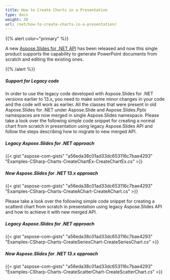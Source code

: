 ```yaml
---
title: How to Create Charts in a Presentation
type: docs
weight: 30
url: /net/how-to-create-charts-in-a-presentation/
---
```


{{% alert color="primary" %}} 

A new [Aspose.Slides for .NET API](/slides/net/home/) has been released and now this single product supports the capability to generate PowerPoint documents from scratch and editing the existing ones.

{{% /alert %}} 
##### **Support for Legacy code**
In order to use the legacy code developed with Aspose.Slides for .NET versions earlier to 13.x, you need to make some minor changes in your code and the code will work as earlier. All the classes that were present in old Aspose.Slides for .NET under Aspose.Slide and Aspose.Slides.Pptx namespaces are now merged in single Aspose.Slides namespace. Please take a look over the following simple code snippet for creating a normal chart from scratch in presentation using legacy Aspose.Slides API and follow the steps describing how to migrate to new merged API.
##### **Legacy Aspose.Slides for .NET approach**
{{< gist "aspose-com-gists" "a56eda38c01ad33dc653116c7bae4293" "Examples-CSharp-Charts-CreateChartEx-CreateChartEx.cs" >}}
##### **New Aspose.Slides for .NET 13.x approach**
{{< gist "aspose-com-gists" "a56eda38c01ad33dc653116c7bae4293" "Examples-CSharp-Charts-CreateAChart-CreateAChart.cs" >}}

Please take a look over the following simple code snippet for creating a scatterd chart from scratch in presentation using legacy Aspose.Slides API and how to achieve it with new merged API.
##### **Legacy Aspose.Slides for .NET approach**
{{< gist "aspose-com-gists" "a56eda38c01ad33dc653116c7bae4293" "Examples-CSharp-Charts-CreateSeriesChart-CreateSeriesChart.cs" >}}
##### **New Aspose.Slides for .NET 13.x approach**
{{< gist "aspose-com-gists" "a56eda38c01ad33dc653116c7bae4293" "Examples-CSharp-Charts-CreateScatterChart-CreateScatterChart.cs" >}}
